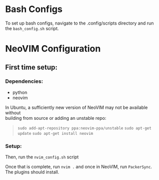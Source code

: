 
# Bash Configs

To set up bash configs, navigate to the .config/scripts directory and run  
the `bash_config.sh` script.

# NeoVIM Configuration

## First time setup:

### Dependencies:  

* python
* neovim

In Ubuntu, a sufficiently new version of NeoVIM may not be available without  
building from source or adding an unstable repo:  

>`sudo add-apt-repository ppa:neovim-ppa/unstable`
>`sudo apt-get update`
>`sudo apt-get install neovim`  

### Setup: 

Then, run the `nvim_config.sh` script  

Once that is complete, run `nvim .` and once in NeoVIM, run `PackerSync`.  
The plugins should install.  
